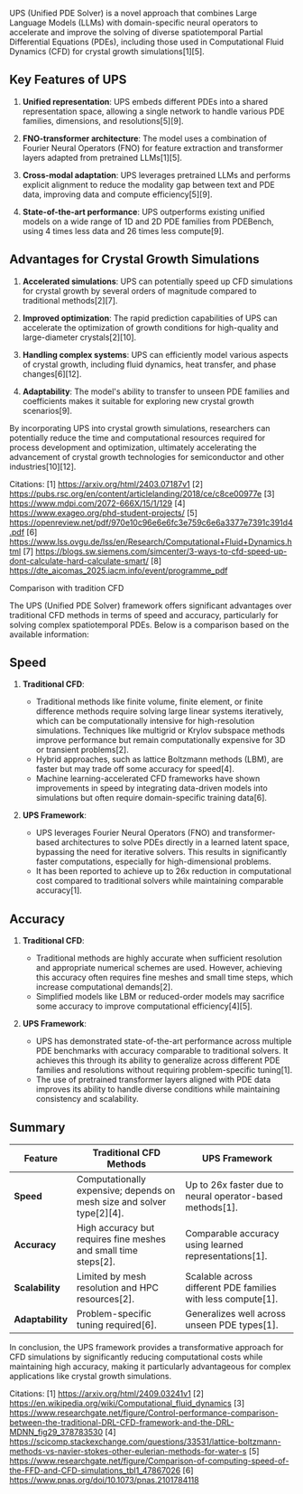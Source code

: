 UPS (Unified PDE Solver) is a novel approach that combines Large Language Models (LLMs) with domain-specific neural operators to accelerate and improve the solving of diverse spatiotemporal Partial Differential Equations (PDEs), including those used in Computational Fluid Dynamics (CFD) for crystal growth simulations[1][5].

## Key Features of UPS

1. **Unified representation**: UPS embeds different PDEs into a shared representation space, allowing a single network to handle various PDE families, dimensions, and resolutions[5][9].

2. **FNO-transformer architecture**: The model uses a combination of Fourier Neural Operators (FNO) for feature extraction and transformer layers adapted from pretrained LLMs[1][5].

3. **Cross-modal adaptation**: UPS leverages pretrained LLMs and performs explicit alignment to reduce the modality gap between text and PDE data, improving data and compute efficiency[5][9].

4. **State-of-the-art performance**: UPS outperforms existing unified models on a wide range of 1D and 2D PDE families from PDEBench, using 4 times less data and 26 times less compute[9].

## Advantages for Crystal Growth Simulations

1. **Accelerated simulations**: UPS can potentially speed up CFD simulations for crystal growth by several orders of magnitude compared to traditional methods[2][7].

2. **Improved optimization**: The rapid prediction capabilities of UPS can accelerate the optimization of growth conditions for high-quality and large-diameter crystals[2][10].

3. **Handling complex systems**: UPS can efficiently model various aspects of crystal growth, including fluid dynamics, heat transfer, and phase changes[6][12].

4. **Adaptability**: The model's ability to transfer to unseen PDE families and coefficients makes it suitable for exploring new crystal growth scenarios[9].

By incorporating UPS into crystal growth simulations, researchers can potentially reduce the time and computational resources required for process development and optimization, ultimately accelerating the advancement of crystal growth technologies for semiconductor and other industries[10][12].

Citations:
[1] https://arxiv.org/html/2403.07187v1
[2] https://pubs.rsc.org/en/content/articlelanding/2018/ce/c8ce00977e
[3] https://www.mdpi.com/2072-666X/15/1/129
[4] https://www.exageo.org/phd-student-projects/
[5] https://openreview.net/pdf/970e10c96e6e6fc3e759c6e6a3377e7391c391d4.pdf
[6] https://www.lss.ovgu.de/lss/en/Research/Computational+Fluid+Dynamics.html
[7] https://blogs.sw.siemens.com/simcenter/3-ways-to-cfd-speed-up-dont-calculate-hard-calculate-smart/
[8] https://dte_aicomas_2025.iacm.info/event/programme_pdf


Comparison with tradition CFD 

The UPS (Unified PDE Solver) framework offers significant advantages over traditional CFD methods in terms of speed and accuracy, particularly for solving complex spatiotemporal PDEs. Below is a comparison based on the available information:

## Speed

1. **Traditional CFD**: 
   - Traditional methods like finite volume, finite element, or finite difference methods require solving large linear systems iteratively, which can be computationally intensive for high-resolution simulations. Techniques like multigrid or Krylov subspace methods improve performance but remain computationally expensive for 3D or transient problems[2].
   - Hybrid approaches, such as lattice Boltzmann methods (LBM), are faster but may trade off some accuracy for speed[4].
   - Machine learning-accelerated CFD frameworks have shown improvements in speed by integrating data-driven models into simulations but often require domain-specific training data[6].

2. **UPS Framework**:
   - UPS leverages Fourier Neural Operators (FNO) and transformer-based architectures to solve PDEs directly in a learned latent space, bypassing the need for iterative solvers. This results in significantly faster computations, especially for high-dimensional problems.
   - It has been reported to achieve up to 26x reduction in computational cost compared to traditional solvers while maintaining comparable accuracy[1].

## Accuracy

1. **Traditional CFD**:
   - Traditional methods are highly accurate when sufficient resolution and appropriate numerical schemes are used. However, achieving this accuracy often requires fine meshes and small time steps, which increase computational demands[2].
   - Simplified models like LBM or reduced-order models may sacrifice some accuracy to improve computational efficiency[4][5].

2. **UPS Framework**:
   - UPS has demonstrated state-of-the-art performance across multiple PDE benchmarks with accuracy comparable to traditional solvers. It achieves this through its ability to generalize across different PDE families and resolutions without requiring problem-specific tuning[1].
   - The use of pretrained transformer layers aligned with PDE data improves its ability to handle diverse conditions while maintaining consistency and scalability.

## Summary

| Feature               | Traditional CFD Methods              | UPS Framework                          |
|-----------------------|--------------------------------------|----------------------------------------|
| **Speed**             | Computationally expensive; depends on mesh size and solver type[2][4]. | Up to 26x faster due to neural operator-based methods[1]. |
| **Accuracy**          | High accuracy but requires fine meshes and small time steps[2]. | Comparable accuracy using learned representations[1]. |
| **Scalability**       | Limited by mesh resolution and HPC resources[2]. | Scalable across different PDE families with less compute[1]. |
| **Adaptability**      | Problem-specific tuning required[6]. | Generalizes well across unseen PDE types[1]. |

In conclusion, the UPS framework provides a transformative approach for CFD simulations by significantly reducing computational costs while maintaining high accuracy, making it particularly advantageous for complex applications like crystal growth simulations.

Citations:
[1] https://arxiv.org/html/2409.03241v1
[2] https://en.wikipedia.org/wiki/Computational_fluid_dynamics
[3] https://www.researchgate.net/figure/Control-performance-comparison-between-the-traditional-DRL-CFD-framework-and-the-DRL-MDNN_fig29_378783530
[4] https://scicomp.stackexchange.com/questions/33531/lattice-boltzmann-methods-vs-navier-stokes-other-eulerian-methods-for-water-s
[5] https://www.researchgate.net/figure/Comparison-of-computing-speed-of-the-FFD-and-CFD-simulations_tbl1_47867026
[6] https://www.pnas.org/doi/10.1073/pnas.2101784118
